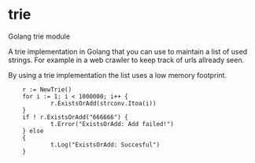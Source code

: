 trie
====

Golang trie module 

A trie implementation in Golang that you can use to maintain a list of used strings.
For example in a web crawler to keep track of urls allready seen.

By using a trie implementation the list uses a low memory footprint.

        r := NewTrie()
        for i := 1; i < 1000000; i++ {
                r.ExistsOrAdd(strconv.Itoa(i))
        }
        if ! r.ExistsOrAdd("666666") {
                t.Error("ExistsOrAdd: Add failed!")
        } else
        {
                t.Log("ExistsOrAdd: Succesful")
        }

